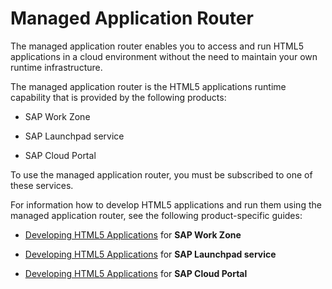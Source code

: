 <!-- loio589a2395df2d481393acb1ba2f17eeef -->

# Managed Application Router

The managed application router enables you to access and run HTML5 applications in a cloud environment without the need to maintain your own runtime infrastructure.

The managed application router is the HTML5 applications runtime capability that is provided by the following products:

-   SAP Work Zone

-   SAP Launchpad service

-   SAP Cloud Portal


To use the managed application router, you must be subscribed to one of these services.

For information how to develop HTML5 applications and run them using the managed application router, see the following product-specific guides:

-   [Developing HTML5 Applications](https://help.sap.com/viewer/9a1ee2f87b63473ca9fcca77158b56a5/Cloud/en-US) for **SAP Work Zone**

-   [Developing HTML5 Applications](https://help.sap.com/viewer/8c8e1958338140699bd4811b37b82ece/Cloud/en-US/c1b9d6facfc942e3bca664ae06387e9b.html) for **SAP Launchpad service** 

-   [Developing HTML5 Applications](https://help.sap.com/viewer/ad4b9f0b14b0458cad9bd27bf435637d/Cloud/en-US/c1b9d6facfc942e3bca664ae06387e9b.html) for **SAP Cloud Portal**


